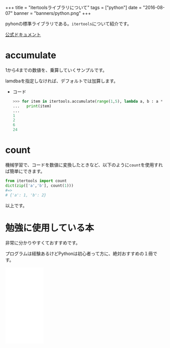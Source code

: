 +++
title = "itertoolsライブラリについて"
tags = ["python"]
date = "2016-08-07"
banner = "banners/python.png"
+++

pyhonの標準ライブラリである。`itertools`について紹介です。

[公式ドキュメント](http://docs.python.jp/2/library/itertools.html#module-itertools)

<!--more-->

# accumulate

1から4までの数値を、乗算していくサンプルです。

lamdbaを指定しなければ、デフォルトでは加算します。

- コード

    ```python
    >>> for item in itertools.accumulate(range(1,5), lambda a, b : a * b):
    ...   print(item)
    ...
    1
    2
    6
    24
    ```

# count

機械学習で、コードを数値に変換したときなど、以下のように`count`を使用すれば簡単にできます。

```python
from itertools import count
dict(zip(['a','b'], count(1)))
#=>
# {'a': 1, 'b': 2}
```

以上です。

# 勉強に使用している本

非常に分かりやすくておすすめです。

プログラムは経験あるけどPythonは初心者って方に、絶対おすすめの１冊です。

<iframe src="//rcm-fe.amazon-adsystem.com/e/cm?lt1=_blank&bc1=000000&IS2=1&nou=1&bg1=FFFFFF&fc1=000000&lc1=0000FF&t=bmsirato-22&o=9&p=8&l=as1&m=amazon&f=ifr&ref=qf_sp_asin_til&asins=4873117380" style="width:120px;height:240px;" scrolling="no" marginwidth="0" marginheight="0" frameborder="0"></iframe>
